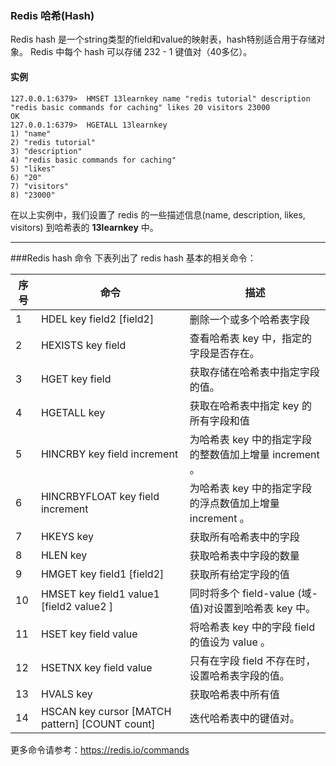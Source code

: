 ### Redis 哈希(Hash)
Redis hash 是一个string类型的field和value的映射表，hash特别适合用于存储对象。
Redis 中每个 hash 可以存储 232 - 1 键值对（40多亿）。
#### 实例
```other
127.0.0.1:6379>  HMSET 13learnkey name "redis tutorial" description   
"redis basic commands for caching" likes 20 visitors 23000
OK
127.0.0.1:6379>  HGETALL 13learnkey
1) "name"
2) "redis tutorial"
3) "description"
4) "redis basic commands for caching"
5) "likes"
6) "20"
7) "visitors"
8) "23000"
```
在以上实例中，我们设置了 redis 的一些描述信息(name, description, likes, visitors) 到哈希表的 **13learnkey** 中。

---
###Redis hash 命令
下表列出了 redis hash 基本的相关命令：

|序号|命令|描述|
|-|-|-|
|1|HDEL key field2 [field2] |删除一个或多个哈希表字段|
|2|HEXISTS key field |查看哈希表 key 中，指定的字段是否存在。|
|3|HGET key field |获取存储在哈希表中指定字段的值。|
|4|HGETALL key |获取在哈希表中指定 key 的所有字段和值|
|5|HINCRBY key field increment |为哈希表 key 中的指定字段的整数值加上增量 increment 。|
|6|HINCRBYFLOAT key field increment |为哈希表 key 中的指定字段的浮点数值加上增量 increment 。|
|7|HKEYS key |获取所有哈希表中的字段|
|8|HLEN key |获取哈希表中字段的数量|
|9|HMGET key field1 [field2] |获取所有给定字段的值|
|10|HMSET key field1 value1 [field2 value2 ] |同时将多个 field-value (域-值)对设置到哈希表 key 中。|
|11|HSET key field value |将哈希表 key 中的字段 field 的值设为 value 。|
|12|HSETNX key field value |只有在字段 field 不存在时，设置哈希表字段的值。|
|13|HVALS key |获取哈希表中所有值|
|14|HSCAN key cursor [MATCH pattern] [COUNT count] |迭代哈希表中的键值对。|

更多命令请参考：<https://redis.io/commands>